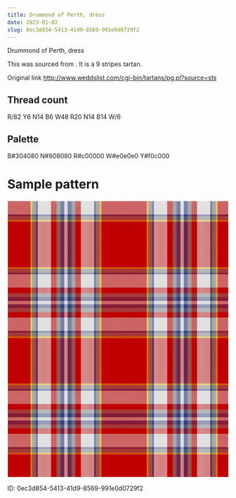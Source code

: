 ```yaml
---
title: Drummond of Perth, dress
date: 2023-01-02
slug: 0ec3d854-5413-41d9-8569-991e0d0729f2
---
```

Drummond of Perth, dress

This was sourced from <no value>.  It is a 9 stripes tartan.

Original link http://www.weddslist.com/cgi-bin/tartans/pg.pl?source=sts

## Thread count
R/82 Y6 N14 B6 W48 R20 N14 B14 W/6

## Palette
B#304080 N#808080 R#c00000 W#e0e0e0 Y#f0c000

# Sample pattern

![Tartan detail](tartan.png "R/82 Y6 N14 B6 W48 R20 N14 B14 W/6 tartan")

ID: 0ec3d854-5413-41d9-8569-991e0d0729f2